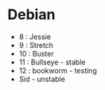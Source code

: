 # Debian

* 8 : Jessie
* 9 : Stretch
* 10 : Buster
* 11 : Bullseye - stable
* 12 : bookworm - testing
* Sid - unstable

